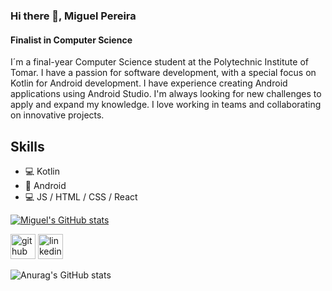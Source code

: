 ### Hi there 👋, Miguel Pereira
#### Finalist in Computer Science
I´m a final-year Computer Science student at the Polytechnic Institute of Tomar. I have a passion for software development, with a special focus on Kotlin for Android development. I have experience creating Android applications using Android Studio. I'm always looking for new challenges to apply and expand my knowledge. I love working in teams and collaborating on innovative projects.


## Skills 

* 💻 Kotlin
* 📱 Android
* 💻 JS / HTML / CSS / React

[![Miguel's GitHub stats](https://github-readme-stats.vercel.app/api?username=MiguelPereiraTrab)](https://github.com/anuraghazra/github-readme-stats)



[<img src='https://cdn.jsdelivr.net/npm/simple-icons@3.0.1/icons/github.svg' alt='github' height='40'>](https://github.com/MiguelPereiraTrab)  [<img src='https://cdn.jsdelivr.net/npm/simple-icons@3.0.1/icons/linkedin.svg' alt='linkedin' height='40'>](https://www.linkedin.com/in/https://www.linkedin.com/in/miguel-pereira-1b7867262/overlay/about-this-profile//)  



![Anurag's GitHub stats](https://github-readme-stats.vercel.app/api?username=MiguelPereiraTrab&show_icons=true)
